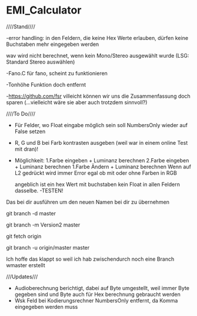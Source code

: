 # EMI_Calculator
////Stand////

-error handling: in den Feldern, die keine Hex Werte erlauben, dürfen keine Buchstaben mehr eingegeben werden

wav wird nicht berechnet, wenn kein Mono/Stereo ausgewählt wurde (LSG: Standard Stereo auswählen)

-Fano.C für fano, scheint zu funktionieren

-Tonhöhe Funktion doch entfernt

-https://github.com/fsr villeicht können wir uns die Zusammenfassung doch sparen (...vielleicht wäre sie aber auch trotzdem sinnvoll?)




////To Do////
- Für Felder, wo Float eingabe möglich sein soll NumbersOnly wieder auf False setzen
- R, G und B bei Farb kontrasten ausgeben (weil war in einem online Test mit dran)!
- Möglichkeit:  1.Farbe eingeben + Luminanz berechnen
                2.Farbe eingeben + Luminanz berechnen
                1.Farbe Ändern + Luminanz berechnen
                Wenn auf L2 gedrückt wird immer Error egal ob mit oder ohne Farben in RGB
                
     angeblich ist ein hex Wert mit buchstaben kein Float in allen Feldern dasselbe.
-TESTEN!



Das bei dir ausführen um den neuen Namen bei dir zu übernehmen

  git branch -d master

  git branch -m Version2 master

  git fetch origin

  git branch -u origin/master master

Ich hoffe das klappt so weil ich hab zwischendurch noch eine Branch wmaster erstellt

///Updates///
- Audioberechnung berichtigt, dabei auf Byte umgestellt, weil immer Byte gegeben sind und Byte auch für Hex berechnung gebraucht werden
- Wsk Feld bei Kodierungsrechner NumbersOnly entfernt, da Komma eingegeben werden muss




